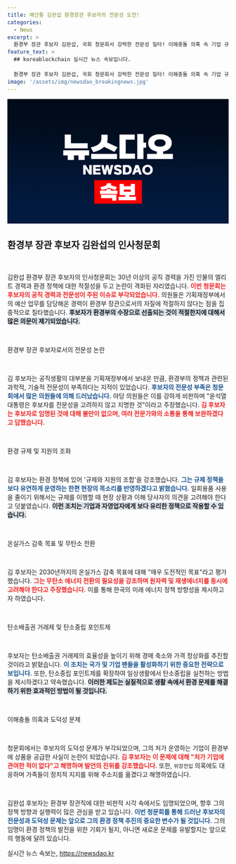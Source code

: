 ```yaml
---
title: 예산통 김완섭 환경장관 후보자의 전문성 도전!
categories:
  - News
excerpt: >
  환경부 장관 후보자 김완섭, 국회 청문회서 강력한 전문성 질타! 이해충돌 의혹 속 기업 규제 완화 방향 제시해 파란 예상. 김 후보자의 향후 정책은 과연 공직 사회에 긍정적 변화를 일으킬까? 클릭해 자세한 내용을 알아보세요!
feature_text: >
  ## koreablockchain 실시간 뉴스 속보입니다.

  환경부 장관 후보자 김완섭, 국회 청문회서 강력한 전문성 질타! 이해충돌 의혹 속 기업 규제 완화 방향 제시해 파란 예상. 김 후보자의 향후 정책은 과연 공직 사회에 긍정적 변화를 일으킬까? 클릭해 자세한 내용을 알아보세요!
image: '/assets/img/newsdao_breakingnews.jpg'
---
```


<p><img src="/assets/img/newsdao_breakingnews.jpg" alt="koreablockchain 속보" /></p>

<h2 data-ke-size="size26">환경부 장관 후보자 김완섭의 인사청문회</h2>

<p data-ke-size="size16">&nbsp;</p>

<p>김완섭 환경부 장관 후보자의 인사청문회는 30년 이상의 공직 경력을 가진 인물의 엘리트 경력과 환경 정책에 대한 적절성을 두고 논란이 격화된 자리였습니다. <b><span style="color: #ee2323;">이번 청문회는 후보자의 공직 경력과 전문성이 주된 이슈로 부각되었습니다.</span></b> 의원들은 기획재정부에서의 예산 업무를 담당해온 경력이 환경부 장관으로서의 자질에 적절하지 않다는 점을 집중적으로 질타했습니다. <b><span style="background-color: #21538527;">후보자가 환경부의 수장으로 선출되는 것이 적절한지에 대해서 많은 의문이 제기되었습니다.</span></b> </p>

<p data-ke-size="size16">&nbsp;</p>

<p>환경부 장관 후보자로서의 전문성 논란</p>

<p data-ke-size="size16">&nbsp;</p>

<p>김 후보자는 공직생활의 대부분을 기획재정부에서 보내온 만큼, 환경부의 정책과 관련된 과학적, 기술적 전문성이 부족하다는 지적이 있었습니다. <b><span style="color: #1a5490;">후보자의 전문성 부족은 청문회에서 많은 의원들에 의해 드러났습니다.</span></b> 야당 의원들은 이를 강하게 비판하며 "윤석열 대통령은 후보자를 전문성을 고려하지 않고 지명한 것"이라고 주장했습니다. <b><span style="color: #ee2323;">김 후보자는 후보자로 임명된 것에 대해 불만이 없으며, 여러 전문가와의 소통을 통해 보완하겠다고 답했습니다.</span></b></p>

<p data-ke-size="size16">&nbsp;</p>

<p>환경 규제 및 지원의 조화</p>

<p data-ke-size="size16">&nbsp;</p>

<p>김 후보자는 환경 정책에 있어 '규제와 지원의 조합'을 강조했습니다. <b><span style="color: #1a5490;">그는 규제 정책을 보다 유연하게 운영하는 한편 현장의 목소리를 반영하겠다고 밝혔습니다.</span></b> 일회용품 사용을 줄이기 위해서는 규제를 이행할 때 현장 상황과 이해 당사자의 의견을 고려해야 한다고 덧붙였습니다. <b><span style="background-color: #21538527;">이런 조치는 기업과 자영업자에게 보다 유리한 정책으로 작용할 수 있습니다.</span></b></p>

<p data-ke-size="size16">&nbsp;</p>

<p>온실가스 감축 목표 및 무탄소 전환</p>

<p data-ke-size="size16">&nbsp;</p>

<p>김 후보자는 2030년까지의 온실가스 감축 목표에 대해 "매우 도전적인 목표"라고 평가했습니다. <b><span style="color: #ee2323;">그는 무탄소 에너지 전환의 필요성을 강조하며 원자력 및 재생에너지를 동시에 고려해야 한다고 주장했습니다.</span></b> 이를 통해 한국의 미래 에너지 정책 방향성을 제시하고자 하였습니다.</p>

<p data-ke-size="size16">&nbsp;</p>

<p>탄소배출권 거래제 및 탄소중립 포인트제</p>

<p data-ke-size="size16">&nbsp;</p>

<p>후보자는 탄소배출권 거래제의 효율성을 높이기 위해 경매 축소와 가격 정상화를 추진할 것이라고 밝혔습니다. <b><span style="color: #1a5490;">이 조치는 국가 및 기업 팬들을 활성화하기 위한 중요한 전략으로 보입니다.</span></b> 또한, 탄소중립 포인트제를 확장하여 일상생활에서 탄소중립을 실천하는 방법을 제시하겠다고 약속했습니다. <b><span style="background-color: #21538527;">이러한 제도는 실질적으로 생활 속에서 환경 문제를 해결하기 위한 효과적인 방법이 될 것입니다.</span></b></p>

<p data-ke-size="size16">&nbsp;</p>

<p>이해충돌 의혹과 도덕성 문제</p>

<p data-ke-size="size16">&nbsp;</p>

<p>청문회에서는 후보자의 도덕성 문제가 부각되었으며, 그의 처가 운영하는 기업이 환경부에 상품을 공급한 사실이 논란이 되었습니다. <b><span style="color: #ee2323;">김 후보자는 이 문제에 대해 "처가 기업에 관여한 적이 없다"고 해명하며 발언의 진위를 강조했습니다.</span></b> 또한, <code>위장전입</code> 의혹에도 대응하며 가족들이 정치적 지지를 위해 주소지를 옮겼다고 해명하였습니다.</p>

<p data-ke-size="size16">&nbsp;</p>

<p>김완섭 후보자는 환경부 장관직에 대한 비판적 시각 속에서도 임명되었으며, 향후 그의 정책 방향과 실행력이 많은 관심을 받고 있습니다. <b><span style="color: #1a5490;">이번 청문회를 통해 드러난 후보자의 전문성과 도덕성 문제는 앞으로 그의 환경 정책 추진의 중요한 변수가 될 것입니다.</span></b> 그의 임명이 환경 정책의 발전을 위한 기회가 될지, 아니면 새로운 문제를 유발할지는 앞으로의 행동에 달려 있습니다. </p>
실시간 뉴스 속보는, <a href="https://newsdao.kr" rel="dofollow">https://newsdao.kr</a>



